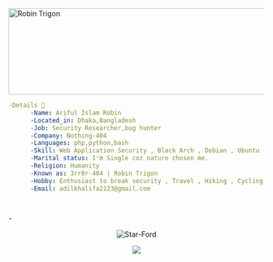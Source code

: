<a href="https://cooltext.com"><img src="https://images.cooltext.com/5598067.png" width="688" height="170" alt="Robin Trigon" /></a>

```yaml
-Details 
      -Name: Ariful Islam Robin
      -Located_in: Dhaka,Bangladesh
      -Job: Security Researcher,bug hunter
      -Company: Nothing-404
      -Languages: php,python,bash
      -Skill: Web Application Security , Black Arch , Debian , Ubuntu
      -Marital status: I'm Single coz nature chosen me.
      -Religion: Humanity
      -Known as: 3rr0r-404 | Robin Trigon
      -Hobby: Enthusiast to break security , Travel , Hiking , Cycling
      -Email: adilkhalifa2123@gmail.com
      
      
      
-

```
<p align="center"> <img src="https://profile-counter.glitch.me/machine1337/count.svg" alt="Star-Ford" /> </p>

<p align="center"> <img src="https://github-readme-stats.anuraghazra1.vercel.app/api/top-langs/?username=RobinTrigon&hide=ruby,perl&hide_border=false" /> </p>

